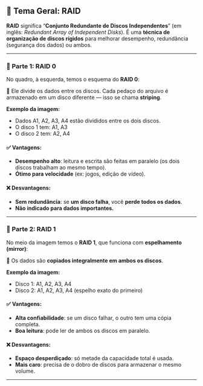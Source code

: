 ## 📌 Tema Geral: **RAID**

**RAID** significa “**Conjunto Redundante de Discos Independentes**” (em inglês: *Redundant Array of Independent Disks*).
É uma **técnica de organização de discos rígidos** para melhorar desempenho, redundância (segurança dos dados) ou ambos.

---

### 🧩 Parte 1: RAID 0

No quadro, à esquerda, temos o esquema do **RAID 0**:

📂 Ele divide os dados entre os discos.
Cada pedaço do arquivo é armazenado em um disco diferente — isso se chama **striping**.

**Exemplo da imagem:**

* Dados A1, A2, A3, A4 estão divididos entre os dois discos.
* O disco 1 tem: A1, A3
* O disco 2 tem: A2, A4

#### ✅ Vantagens:

* **Desempenho alto**: leitura e escrita são feitas em paralelo (os dois discos trabalham ao mesmo tempo).
* **Ótimo para velocidade** (ex: jogos, edição de vídeo).

#### ❌ Desvantagens:

* **Sem redundância**: se **um disco falha**, você **perde todos os dados**.
* **Não indicado para dados importantes.**

---

### 🧩 Parte 2: RAID 1

No meio da imagem temos o **RAID 1**, que funciona com **espelhamento (mirror)**:

📂 Os dados são **copiados integralmente em ambos os discos**.

**Exemplo da imagem:**

* Disco 1: A1, A2, A3, A4
* Disco 2: A1, A2, A3, A4 (espelho exato do primeiro)

#### ✅ Vantagens:

* **Alta confiabilidade**: se um disco falhar, o outro tem uma cópia completa.
* **Boa leitura**: pode ler de ambos os discos em paralelo.

#### ❌ Desvantagens:

* **Espaço desperdiçado**: só metade da capacidade total é usada.
* **Mais caro**: precisa de o dobro de discos para armazenar o mesmo volume.

---

